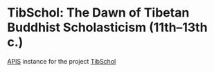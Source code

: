 # TibSchol: The Dawn of Tibetan Buddhist Scholasticism (11th–13th c.)

[APIS](https://github.com/acdh-oeaw/apis-core-rdf/) instance for the project [TibSchol](https://www.oeaw.ac.at/ikga/tibschol)

